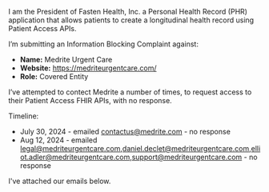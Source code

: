 I am the President of Fasten Health, Inc. a Personal Health Record (PHR) application that allows patients to create a longitudinal health record using Patient Access APIs.

I’m submitting an Information Blocking Complaint against:

- **Name:** Medrite Urgent Care
- **Website:** https://medriteurgentcare.com/
- **Role:** Covered Entity

I’ve attempted to contect Medrite a number of times, to request access to their Patient Access FHIR APIs, with no response. 

Timeline:
- July 30, 2024 - emailed contactus@medrite.com - no response
- Aug 12, 2024 - emailed legal@medriteurgentcare.com,daniel.declet@medriteurgentcare.com,elliot.adler@medriteurgentcare.com,support@medriteurgentcare.com - no response

I've attached our emails below.
